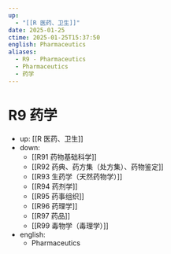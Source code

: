 ```yaml
---
up:
  - "[[R 医药、卫生]]"
date: 2025-01-25
ctime: 2025-01-25T15:37:50
english: Pharmaceutics
aliases:
  - R9 - Pharmaceutics
  - Pharmaceutics
  - 药学
---
```


# R9 药学

- up: [[R 医药、卫生]]
- down:
	- [[R91 药物基础科学]]
	- [[R92 药典、药方集（处方集）、药物鉴定]]
	- [[R93 生药学（天然药物学）]]
	- [[R94 药剂学]]
	- [[R95 药事组织]]
	- [[R96 药理学]]
	- [[R97 药品]]
	- [[R99 毒物学（毒理学）]]
- english:
	- Pharmaceutics
